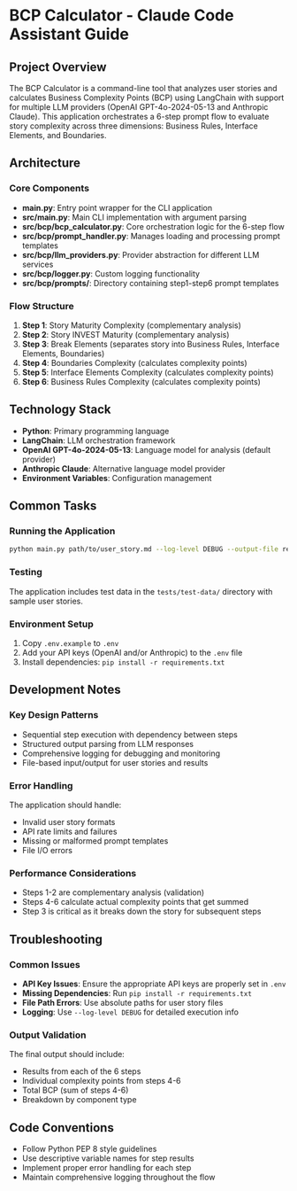 # BCP Calculator - Claude Code Assistant Guide

## Project Overview

The BCP Calculator is a command-line tool that analyzes user stories and calculates Business Complexity Points (BCP) using LangChain with support for multiple LLM providers (OpenAI GPT-4o-2024-05-13 and Anthropic Claude). This application orchestrates a 6-step prompt flow to evaluate story complexity across three dimensions: Business Rules, Interface Elements, and Boundaries.

## Architecture

### Core Components
- **main.py**: Entry point wrapper for the CLI application
- **src/main.py**: Main CLI implementation with argument parsing
- **src/bcp/bcp_calculator.py**: Core orchestration logic for the 6-step flow
- **src/bcp/prompt_handler.py**: Manages loading and processing prompt templates
- **src/bcp/llm_providers.py**: Provider abstraction for different LLM services
- **src/bcp/logger.py**: Custom logging functionality
- **src/bcp/prompts/**: Directory containing step1-step6 prompt templates

### Flow Structure
1. **Step 1**: Story Maturity Complexity (complementary analysis)
2. **Step 2**: Story INVEST Maturity (complementary analysis)
3. **Step 3**: Break Elements (separates story into Business Rules, Interface Elements, Boundaries)
4. **Step 4**: Boundaries Complexity (calculates complexity points)
5. **Step 5**: Interface Elements Complexity (calculates complexity points)
6. **Step 6**: Business Rules Complexity (calculates complexity points)

## Technology Stack
- **Python**: Primary programming language
- **LangChain**: LLM orchestration framework
- **OpenAI GPT-4o-2024-05-13**: Language model for analysis (default provider)
- **Anthropic Claude**: Alternative language model provider
- **Environment Variables**: Configuration management

## Common Tasks

### Running the Application
```bash
python main.py path/to/user_story.md --log-level DEBUG --output-file results.txt
```

### Testing
The application includes test data in the `tests/test-data/` directory with sample user stories.

### Environment Setup
1. Copy `.env.example` to `.env`
2. Add your API keys (OpenAI and/or Anthropic) to the `.env` file
3. Install dependencies: `pip install -r requirements.txt`

## Development Notes

### Key Design Patterns
- Sequential step execution with dependency between steps
- Structured output parsing from LLM responses
- Comprehensive logging for debugging and monitoring
- File-based input/output for user stories and results

### Error Handling
The application should handle:
- Invalid user story formats
- API rate limits and failures
- Missing or malformed prompt templates
- File I/O errors

### Performance Considerations
- Steps 1-2 are complementary analysis (validation)
- Steps 4-6 calculate actual complexity points that get summed
- Step 3 is critical as it breaks down the story for subsequent steps

## Troubleshooting

### Common Issues
- **API Key Issues**: Ensure the appropriate API keys are properly set in `.env`
- **Missing Dependencies**: Run `pip install -r requirements.txt`
- **File Path Errors**: Use absolute paths for user story files
- **Logging**: Use `--log-level DEBUG` for detailed execution info

### Output Validation
The final output should include:
- Results from each of the 6 steps
- Individual complexity points from steps 4-6
- Total BCP (sum of steps 4-6)
- Breakdown by component type

## Code Conventions
- Follow Python PEP 8 style guidelines
- Use descriptive variable names for step results
- Implement proper error handling for each step
- Maintain comprehensive logging throughout the flow